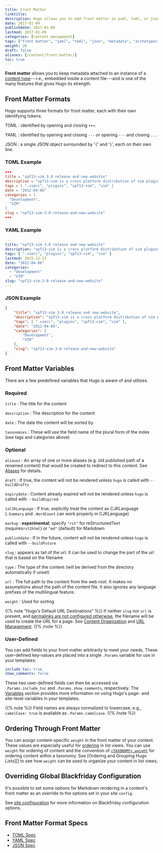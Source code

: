 ```yaml
---
title: Front Matter
linktitle:
description: Hugo allows you to add front matter in yaml, toml, or json to your content files.
date: 2017-01-09
publishdate: 2017-01-09
lastmod: 2017-01-09
categories: [content management]
tags: ["front matter", "yaml", "toml", "json", "metadata", "archetypes"]
weight: 30
draft: false
aliases: [/content/front-matter/]
toc: true
---
```


**Front matter** allows you to keep metadata attached to an instance of a [content type][]---i.e., embedded inside a content file---and is one of the many features that gives Hugo its strength.

## Front Matter Formats

Hugo supports three formats for front matter, each with their own identifying tokens.

TOML
: identified by opening and closing `+++`.

YAML
: identified by opening and closing `---` *or* opening `---` and closing `...`

JSON
: a single JSON object surrounded by '`{`' and '`}`', each on their own line.

### TOML Example

```toml
+++
title = "spf13-vim 3.0 release and new website"
description = "spf13-vim is a cross platform distribution of vim plugins and resources for Vim."
tags = [ ".vimrc", "plugins", "spf13-vim", "vim" ]
date = "2012-04-06"
categories = [
  "Development",
  "VIM"
]
slug = "spf13-vim-3-0-release-and-new-website"
+++
```

### YAML Example

```yaml
---
title: "spf13-vim 3.0 release and new website"
description: "spf13-vim is a cross platform distribution of vim plugins and resources for Vim."
tags: [ ".vimrc", "plugins", "spf13-vim", "vim" ]
lastmod: 2015-12-23
date: "2012-04-06"
categories:
  - "Development"
  - "VIM"
slug: "spf13-vim-3-0-release-and-new-website"
---
```

### JSON Example

```json
{
    "title": "spf13-vim 3.0 release and new website",
    "description": "spf13-vim is a cross platform distribution of vim plugins and resources for Vim.",
    "tags": [ ".vimrc", "plugins", "spf13-vim", "vim" ],
    "date": "2012-04-06",
    "categories": [
        "Development",
        "VIM"
    ],
    "slug": "spf13-vim-3-0-release-and-new-website"
}
```

## Front Matter Variables

There are a few predefined variables that Hugo is aware of and utilizes.

### Required

`title`
: The title for the content

`description`
: The description for the content

`date`
: The date the content will be sorted by

`taxonomies`
: These will use the field name of the plural form of the index (see tags and
categories above)

### Optional

`aliases`
: An array of one or more aliases (e.g. old published path of a renamed content) that would be created to redirect to this content. See [Aliases][] for details.

`draft`
: If true, the content will not be rendered unless `hugo` is called with `--buildDrafts`

`expirydate`
: Content already expired will not be rendered unless `hugo` is called with `--buildExpired`

`isCJKLanguage`
: If true, explicitly treat the content as CJKLanguage (`.Summary` and `.WordCount` can work properly in CJKLanguage)

`markup`
: **experimental**; specify `"rst"` for reStructuredText (requires`rst2html`) or `"md"` (default) for Markdown

`publishdate`
: If in the future, content will not be rendered unless `hugo` is called with `--buildFuture`

`slug`
: appears as tail of the url. It can be used to change the part of the url that is based on the filename

`type`
: The type of the content (will be derived from the directory automatically if unset)

`url`
: The full path to the content from the web root. It makes no assumptions about the path of the content file. It also ignores any language prefixes of
the multilingual feature.

`weight`
: Used for sorting

{{% note "Hugo's Default URL Destinations" %}}
If neither `slug` nor `url` is present, and [permalinks are not configured otherwise](/content-management/urls/#permalinks), the filename will be used to create the URL for a page. See [Content Organization](/content-management/organization) and [URL Management](/content-management/urls/).
{{% /note %}}

### User-Defined

You can add fields to your front matter arbitrarily to meet your needs. These user-defined key-values are placed into a single `.Params` variable for use in your templates:

```yaml
include_toc: true
show_comments: false
```

These two user-defined fields can then be accessed via `.Params.include_toc` and `.Params.show_comments`, respectively. The [Variables][variables] section provides more information on using Hugo's page- and site-level variables in your templates.

{{% note %}}
Field names are always normalized to lowercase; e.g., `camelCase: true` is available as `.Params.camelcase`.
{{% /note %}}

## Ordering Through Front Matter

You can assign content-specific `weight` in the front matter of your content. These values are especially useful for [ordering][ordering] in list views. You can use `weight` for ordering of content and the convention of [`<TAXONOMY>_weight`][taxweight] for ordering content within a taxonomy. See [Ordering and Grouping Hugo Lists][] to see how `weight` can be used to organize your content in list views.

## Overriding Global Blackfriday Configuration

It's possible to set some options for Markdown rendering in a content's front matter as an override to the options set in your site `config`.

See [site configuration][config] for more information on Blackfriday configuration options.

## Front Matter Format Specs

* [TOML Spec][TOML Spec]
* [YAML Spec][YAML Spec]
* [JSON Spec][JSON Spec]

[variables]: /variables/
[aliases]: /content-management/urls/#aliases/
[config]: /getting-started/configuration/ "Hugo documentation for site configuration"
[contentorg]: /content-management/organization/
[content type]: /content-management/types/
[JSON Spec]: /documents/ecma-404-json-spec.pdf "Specification for JSON, JavaScript Object Notation"
[ordering]: /templates/ordering-and-grouping/ "Hugo provides multiple ways to sort and order your content in list templates"
[taxweight]: /content-management/taxonomies/
[TOML Spec]: https://github.com/toml-lang/toml "Specification for TOML, Tom's Obvious Minimal Language"
[urls]: /content-management/urls/
[YAML Spec]: http://yaml.org/spec/ "Specification for YAML, YAML Ain't Markup Language"
